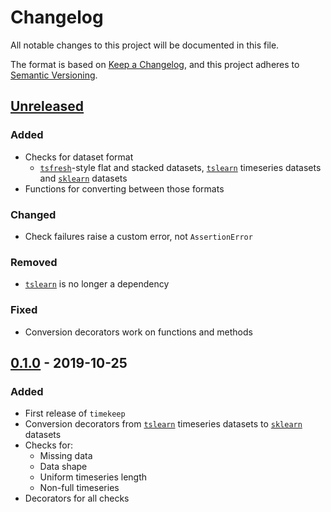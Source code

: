 # Changelog
All notable changes to this project will be documented in this file.

The format is based on [Keep a Changelog](https://keepachangelog.com/en/1.0.0/),
and this project adheres to [Semantic Versioning](https://semver.org/spec/v2.0.0.html).

## [Unreleased]
### Added
- Checks for dataset format
    - [`tsfresh`][tsfresh]-style flat and stacked datasets, [`tslearn`][tslearn] timeseries datasets
    and [`sklearn`][sklearn] datasets
- Functions for converting between those formats

### Changed
- Check failures raise a custom error, not `AssertionError`

### Removed
- [`tslearn`][tslearn] is no longer a dependency

### Fixed
- Conversion decorators work on functions and methods

## [0.1.0] - 2019-10-25
### Added
- First release of `timekeep`
- Conversion decorators from [`tslearn`][tslearn] timeseries datasets to [`sklearn`][sklearn] datasets
- Checks for:
    - Missing data
    - Data shape
    - Uniform timeseries length
    - Non-full timeseries
- Decorators for all checks

[Unreleased]: https://github.com/TTitcombe/timekeep/compare/0.1...HEAD
[0.1.0]: https://github.com/TTitcombe/timekeep/releases/tag/0.1

[sklearn]: https://scikit-learn.org
[tsfresh]: https://tsfresh.readthedocs.io
[tslearn]: https://tslearn.readthedocs.io